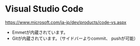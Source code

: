# Visual Studio Code

https://www.microsoft.com/ja-jp/dev/products/code-vs.aspx

- Emmetが内蔵されています。
- Gitが内蔵されています。（サイドバーよりcommit、 pushが可能）